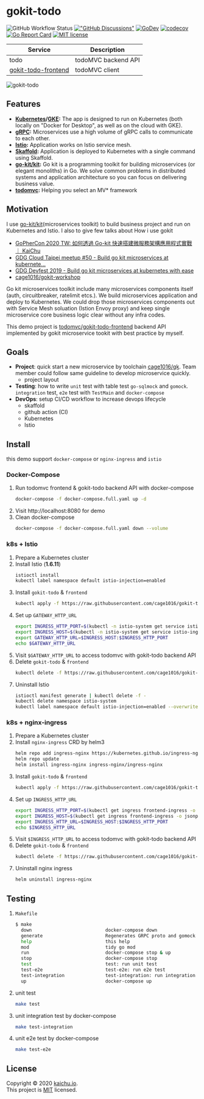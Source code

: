 # gokit-todo

![GitHub Workflow Status](https://github.com/cage1016/gokit-todo/workflows/ci/badge.svg)
[!["GitHub Discussions"](https://img.shields.io/badge/%20GitHub-%20Discussions-gray.svg?longCache=true&logo=github&colorB=purple)](https://github.com/cage1016/gokit-todo/discussions)
[![GoDev](https://img.shields.io/badge/go.dev-reference-007d9c?logo=go&logoColor=white&style=flat-square)](https://pkg.go.dev/github.com/cage1016/gokit-todo)
[![codecov](https://codecov.io/gh/cage1016/gokit-todo/branch/master/graph/badge.svg)](https://codecov.io/gh/cage1016/gokit-todo)
[![Go Report Card](https://goreportcard.com/badge/cage1016/gokit-todo)](https://goreportcard.com/report/cage1016/gokit-todo)
[![MIT license](https://img.shields.io/badge/License-MIT-blue.svg)](https://lbesson.mit-license.org/)

| Service  | Description           |
| -------- | --------------------- |
| todo     | todoMVC backend API   |
| [gokit-todo-frontend](https://github.com/cage1016/gokit-todo-frontend)| todoMVC client        |

![gokit-todo](image.gif)

## Features

- **[Kubernetes](https://kubernetes.io)/[GKE](https://cloud.google.com/kubernetes-engine/):**
  The app is designed to run on Kubernetes (both locally on "Docker for
  Desktop", as well as on the cloud with GKE).
- **[gRPC](https://grpc.io):** Microservices use a high volume of gRPC calls to
  communicate to each other.
- **[Istio](https://istio.io):** Application works on Istio service mesh.
- **[Skaffold](https://skaffold.dev):** Application
  is deployed to Kubernetes with a single command using Skaffold.
- **[go-kit/kit](https://github.com/go-kit/kit):** Go kit is a programming toolkit for building microservices (or elegant monoliths) in Go. We solve common problems in distributed systems and application architecture so you can focus on delivering business value.
- **[todomvc](https://github.com/tastejs/todomvc):** Helping you select an MV* framework

## Motivation

I use [go-kit/kit](https://github.com/go-kit/kit)(microservices toolkit) to build business project and run on Kubernetes and Istio. I also to give few talks about How i use gokit
 - [GoPherCon 2020 TW: 如何透過 Go-kit 快速搭建微服務架構應用程式實戰 ｜ KaiChu](https://kaichu.io/posts/gokit-engineering-operation/)
 - [GDG Cloud Taipei meetup #50 - Build go kit microservices at kubernete…](https://www2.slideshare.net/cagechung/gdg-cloud-taipei-meetup-50-build-go-kit-microservices-at-kubernetes-with-ease-206252668)
- [GDG Devfest 2019 - Build go kit microservices at kubernetes with ease](https://www2.slideshare.net/cagechung/gdg-devfest-2019-build-go-kit-microservices-at-kubernetes-with-ease)
- [cage1016/gokit-workshop](https://github.com/cage1016/gokit-workshop)

Go kit microservices toolkit include many microservices components itself (auth, circuitbreaker, ratelimit etcs.). We build microservices application and deploy to Kubernetes. We could drop those microservices components out with Service Mesh soluation (Istion Envoy proxy) and keep single microservice core business logic clear without any infra codes.

This demo project is [todomvc/gokit-todo-frontend](https://github.com/cage1016/gokit-todo-frontend) backend API implemented by gokit microservice tookit with best practice by myself.

## Goals
- **Project**: quick start a new microservice by toolchain [cage1016/gk](https://github.com/cage1016/gk/tree/feature/gokitconsulk8sistio). Team member could follow same guideline to develop microservice quickly.
  - project layout
- **Testing**: how to write `unit` test with table test `go-sqlmock` and `gomock`. `integration` test, `e2e` test with `TestMain` and `docker-compose`
- **DevOps**: setup CI/CD workflow to increase devops lifecycle
  - skaffold
  - github action (CI)
  - Kubernetes
  - Istio
## Install

this demo support `docker-compose` or `nginx-ingress` and `istio`

### Docker-Compose

1. Run todomvc frontend & gokit-todo backend API with docker-compose
    ```sh
    docker-compose -f docker-compose.full.yaml up -d
    ```
2. Visit http://localhost:8080 for demo
3. Clean docker-compose
    ```sh
    docker-compose -f docker-compose.full.yaml down --volume
    ```
### k8s + Istio 

1. Prepare a Kubernetes cluster
2. Install Istio (**1.6.11**)
    ```sh
    istioctl install
    kubectl label namespace default istio-injection=enabled
    ```
3. Install `gokit-todo` & `frontend`
    ```sh
    kubectl apply -f https://raw.githubusercontent.com/cage1016/gokit-todo/master/deployments/k8s-istio.yaml
    ```
4. Set up `GATEWAY_HTTP_URL`
    ```sh
    export INGRESS_HTTP_PORT=$(kubectl -n istio-system get service istio-ingressgateway -o jsonpath='{.spec.ports[?(@.name=="http2")].port}')
    export INGRESS_HOST=$(kubectl -n istio-system get service istio-ingressgateway -o jsonpath='{.status.loadBalancer.ingress[0].hostname}')
    export GATEWAY_HTTP_URL=$INGRESS_HOST:$INGRESS_HTTP_PORT
    echo $GATEWAY_HTTP_URL
    ```
5. Visit `$GATEWAY_HTTP_URL` to access todomvc with gokit-todo backend API
6. Delete `gokit-todo` & `frontend`
    ```sh
    kubectl delete -f https://raw.githubusercontent.com/cage1016/gokit-todo/master/deployments/k8s-istio.yaml
    ```
7. Uninstall Istio
    ```sh
    istioctl manifest generate | kubectl delete -f -
    kubectl delete namespace istio-system
    kubectl label namespace default istio-injection=enabled --overwrite
    ```

### k8s + nginx-ingress

1. Prepare a Kubernetes cluster
2. Install `nginx-ingress` CRD by helm3
    ```sh
    helm repo add ingress-nginx https://kubernetes.github.io/ingress-nginx
    helm repo update
    helm install ingress-nginx ingress-nginx/ingress-nginx
    ```
3. Install `gokit-todo` & `frontend`
    ```sh
    kubectl apply -f https://raw.githubusercontent.com/cage1016/gokit-todo/master/deployments/k8s-nginx-ingress.yaml
    ```
4. Set up `INGRESS_HTTP_URL`
    ```sh
    export INGRESS_HTTP_PORT=$(kubectl get ingress frontend-ingress -o jsonpath='{.spec.rules.*.http.paths.*.backend.servicePort}')
    export INGRESS_HOST=$(kubectl get ingress frontend-ingress -o jsonpath='{.status.loadBalancer.ingress.*.hostname}')
    export INGRESS_HTTP_URL=$INGRESS_HOST:$INGRESS_HTTP_PORT
    echo $INGRESS_HTTP_URL
    ```
5. Visit `$INGRESS_HTTP_URL` to access todomvc with gokit-todo backend API
6. Delete `gokit-todo` & `frontend`
    ```sh
    kubectl delete -f https://raw.githubusercontent.com/cage1016/gokit-todo/master/deployments/k8s-nginx-ingress.yaml
    ```
7. Uninstall nginx ingress
    ```sh
    helm uninstall ingress-nginx
    ```  

## Testing

1. `Makefile`
    ```sh
    $ make
      down                           docker-compose down
      generate                       Regenerates GRPC proto and gomock
      help                           this help
      mod                            tidy go mod
      run                            docker-compose stop & up
      stop                           docker-compose stop
      test                           test: run unit test
      test-e2e                       test-e2e: run e2e test
      test-integration               test-integration: run integration test
      up                             docker-compose up
    ```
2. unit test
    ```sh
    make test
    ```
3. unit integration test by docker-compose
    ```sh
    make test-integration
    ```
4. unit e2e test by docker-compose
    ```sh
    make test-e2e
    ```
## License

Copyright © 2020 [kaichu.io](https://kaichu.io/).<br />
This project is [MIT](https://github.com/cage1016/gokit-todo/blob/master/LICENSE) licensed.